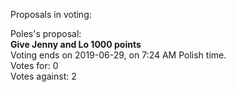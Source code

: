 Proposals in voting:

Poles's proposal:  
**Give Jenny and Lo 1000 points**  
Voting ends on 2019-06-29, on 7:24 AM Polish time.  
Votes for: 0  
Votes against: 2
